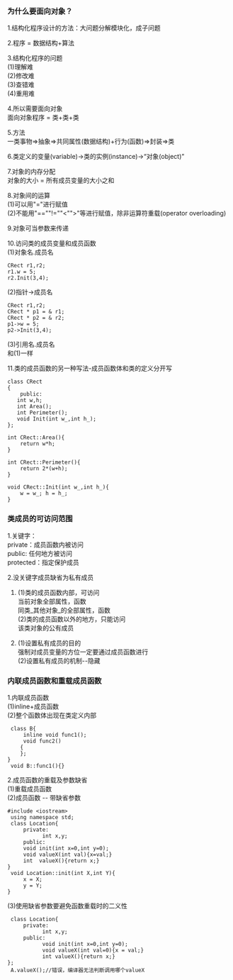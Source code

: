 ### 为什么要面向对象？

1.结构化程序设计的方法：大问题分解模块化，成子问题

2.程序 = 数据结构+算法

3.结构化程序的问题  
\(1\)理解难  
\(2\)修改难  
\(3\)查错难  
\(4\)重用难

4.所以需要面向对象  
面向对象程序 = 类+类+类

5.方法  
一类事物=&gt;抽象=&gt;共同属性\(数据结构\)+行为\(函数\)=&gt;封装=&gt;类

6.类定义的变量\(variable\)-&gt;类的实例\(instance\)-&gt;“对象\(object\)”

7.对象的内存分配  
对象的大小 = 所有成员变量的大小之和

8.对象间的运算  
\(1\)可以用"="进行赋值  
\(2\)不能用"==""!=""&lt;""&gt;"等进行赋值，除非运算符重载\(operator overloading\)

9.对象可当参数来传递

10.访问类的成员变量和成员函数  
\(1\)对象名.成员名

```
CRect r1,r2;
r1.w = 5;
r2.Init(3,4);
```

\(2\)指针-&gt;成员名

```
CRect r1,r2;
CRect * p1 = & r1;
CRect * p2 = & r2;
p1->w = 5;
p2->Init(3,4);
```

\(3\)引用名.成员名  
和\(1\)一样

11.类的成员函数的另一种写法-成员函数体和类的定义分开写

```
class CRect
{
    public:  
   int w,h;  
   int Area();  
   int Perimeter();  
   void Init(int w_,int h_);  
};  

int CRect::Area(){  
    return w*h;  
}  

int CRect::Perimeter(){  
    return 2*(w+h);  
}  

void CRect::Init(int w_,int h_){  
    w = w_; h = h_;  
}  
```

### 类成员的可访问范围

1.关键字：  
private：成员函数内被访问  
public: 任何地方被访问  
protected：指定保护成员

2.没关键字成员缺省为私有成员

1. \(1\)类的成员函数内部，可访问  
   当前对象全部属性，函数  
   同类_其他对象_的全部属性，函数  
   \(2\)类的成员函数以外的地方，只能访问  
   该类对象的公有成员

2. \(1\)设置私有成员的目的  
   强制对成员变量的方位一定要通过成员函数进行  
   \(2\)设置私有成员的机制--隐藏

### 内联成员函数和重载成员函数

1.内联成员函数  
\(1\)inline+成员函数  
\(2\)整个函数体出现在类定义内部

```
 class B{  
     inline void func1();  
     void func2()  
    {  
    };  
}     
 void B::func1(){}  
```

2.成员函数的重载及参数缺省  
\(1\)重载成员函数  
\(2\)成员函数 -- 带缺省参数

```
#include <iostream>  
 using namespace std;  
 class Location{  
     private:  
           int x,y;  
     public:  
     void init(int x=0,int y=0);  
     void valueX(int val){x=val;}  
     int  valueX(){return x;}  
}  
 void Location::init(int X,int Y){  
     x = X;  
     y = Y;  
}  
```

\(3\)使用缺省参数要避免函数重载时的二义性

```
 class Location{  
     private:  
           int x,y;  
     public:  
           void init(int x=0,int y=0);  
           void valueX(int val=0){x = val;}  
           int valueX(){return x;}  
};  
 A.valueX();//错误，编译器无法判断调用哪个valueX 
```



